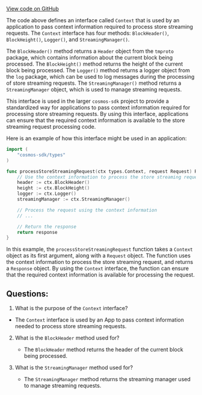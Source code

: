 [View code on GitHub](https://github.com/cosmos/cosmos-sdk.git/store/types/context.go)

The code above defines an interface called `Context` that is used by an application to pass context information required to process store streaming requests. The `Context` interface has four methods: `BlockHeader()`, `BlockHeight()`, `Logger()`, and `StreamingManager()`. 

The `BlockHeader()` method returns a `Header` object from the `tmproto` package, which contains information about the current block being processed. The `BlockHeight()` method returns the height of the current block being processed. The `Logger()` method returns a logger object from the `log` package, which can be used to log messages during the processing of store streaming requests. The `StreamingManager()` method returns a `StreamingManager` object, which is used to manage streaming requests.

This interface is used in the larger `cosmos-sdk` project to provide a standardized way for applications to pass context information required for processing store streaming requests. By using this interface, applications can ensure that the required context information is available to the store streaming request processing code. 

Here is an example of how this interface might be used in an application:

```go
import (
    "cosmos-sdk/types"
)

func processStoreStreamingRequest(ctx types.Context, request Request) Response {
    // Use the context information to process the store streaming request
    header := ctx.BlockHeader()
    height := ctx.BlockHeight()
    logger := ctx.Logger()
    streamingManager := ctx.StreamingManager()

    // Process the request using the context information
    // ...

    // Return the response
    return response
}
```

In this example, the `processStoreStreamingRequest` function takes a `Context` object as its first argument, along with a `Request` object. The function uses the context information to process the store streaming request, and returns a `Response` object. By using the `Context` interface, the function can ensure that the required context information is available for processing the request.
## Questions: 
 1. What is the purpose of the `Context` interface?
   - The `Context` interface is used by an App to pass context information needed to process store streaming requests.

2. What is the `BlockHeader` method used for?
   - The `BlockHeader` method returns the header of the current block being processed.

3. What is the `StreamingManager` method used for?
   - The `StreamingManager` method returns the streaming manager used to manage streaming requests.